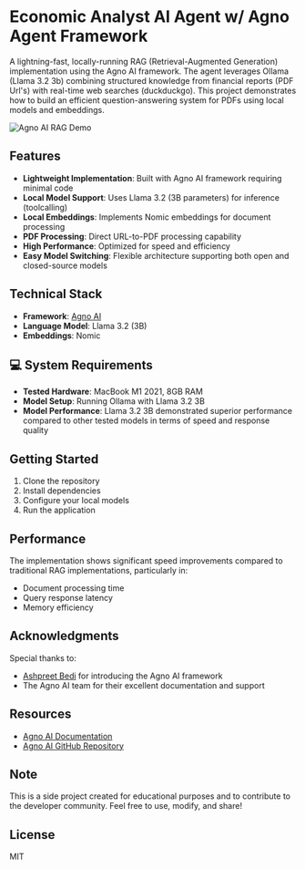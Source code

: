 # Economic Analyst AI Agent w/ Agno Agent Framework
A lightning-fast, locally-running RAG (Retrieval-Augmented Generation) implementation using the Agno AI framework. The agent leverages Ollama (Llama 3.2 3b) combining structured knowledge from financial reports (PDF Url's) with real-time web searches (duckduckgo). This project demonstrates how to build an efficient question-answering system for PDFs using local models and embeddings.

![Agno AI RAG Demo](https://github.com/lesteroliver911/economic-analyst-ai-agent/blob/main/asset/agno-ai.gif)

## Features

- **Lightweight Implementation**: Built with Agno AI framework requiring minimal code
- **Local Model Support**: Uses Llama 3.2 (3B parameters) for inference (toolcalling)
- **Local Embeddings**: Implements Nomic embeddings for document processing
- **PDF Processing**: Direct URL-to-PDF processing capability
- **High Performance**: Optimized for speed and efficiency
- **Easy Model Switching**: Flexible architecture supporting both open and closed-source models

## Technical Stack

- **Framework**: [Agno AI](https://github.com/agno-ai/agno)
- **Language Model**: Llama 3.2 (3B)
- **Embeddings**: Nomic

## 💻 System Requirements

- **Tested Hardware**: MacBook M1 2021, 8GB RAM
- **Model Setup**: Running Ollama with Llama 3.2 3B
- **Model Performance**: Llama 3.2 3B demonstrated superior performance compared to other tested models in terms of speed and response quality

## Getting Started

1. Clone the repository
2. Install dependencies
3. Configure your local models
4. Run the application

## Performance

The implementation shows significant speed improvements compared to traditional RAG implementations, particularly in:
- Document processing time
- Query response latency
- Memory efficiency

## Acknowledgments

Special thanks to:
- [Ashpreet Bedi](https://www.linkedin.com/in/ashpreetbedi/) for introducing the Agno AI framework
- The Agno AI team for their excellent documentation and support

## Resources

- [Agno AI Documentation](https://docs.agno.com)
- [Agno AI GitHub Repository](https://github.com/agno-ai/agno)

## Note

This is a side project created for educational purposes and to contribute to the developer community. Feel free to use, modify, and share!

## License

MIT
